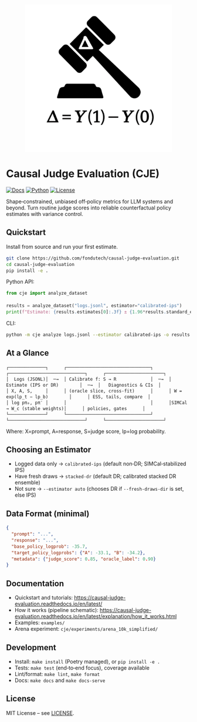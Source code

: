 <div align="center">
  <img src="docs/img/CJE_logo.svg" alt="CJE Logo" width="400">
</div>

# Causal Judge Evaluation (CJE)

[![Docs](https://readthedocs.org/projects/causal-judge-evaluation/badge/?version=latest)](https://causal-judge-evaluation.readthedocs.io/en/latest/)
[![Python](https://img.shields.io/badge/python-3.9%E2%80%933.12-blue)](https://www.python.org/downloads/)
[![License](https://img.shields.io/badge/license-MIT-green)](LICENSE)

Shape‑constrained, unbiased off‑policy metrics for LLM systems and beyond. Turn routine judge scores into reliable counterfactual policy estimates with variance control.

Quickstart
----------

Install from source and run your first estimate.

```bash
git clone https://github.com/fondutech/causal-judge-evaluation.git
cd causal-judge-evaluation
pip install -e .
```

Python API:

```python
from cje import analyze_dataset

results = analyze_dataset("logs.jsonl", estimator="calibrated-ips")
print(f"Estimate: {results.estimates[0]:.3f} ± {1.96*results.standard_errors[0]:.3f}")
```

CLI:

```bash
python -m cje analyze logs.jsonl --estimator calibrated-ips -o results.json
```

At a Glance
-----------

```
┌──────────────┐      ┌────────────────────────────────┐      ┌─────────────────────────────┐      ┌──────────────────────┐
│  Logs (JSONL)│  ─→  │ Calibrate f: S → R             │  ─→  │ Estimate (IPS or DR)        │  ─→  │   Diagnostics & CIs  │
│ X, A, S,     │      │ (oracle slice, cross‑fit)      │      │ W = exp(lp_t − lp_b)        │      │ ESS, tails, compare  │
│ log pπ₀, pπ′ │      │                                │      │SIMCal → W_c (stable weights)│      │ policies, gates      │
└──────────────┘      └────────────────────────────────┘      └─────────────────────────────┘      └──────────────────────┘
```

Where: X=prompt, A=response, S=judge score, lp=log probability.

Choosing an Estimator
---------------------

- Logged data only → `calibrated-ips` (default non‑DR; SIMCal‑stabilized IPS)
- Have fresh draws → `stacked-dr` (default DR; calibrated stacked DR ensemble)
- Not sure → `--estimator auto` (chooses DR if `--fresh-draws-dir` is set, else IPS)

Data Format (minimal)
---------------------

```json
{
  "prompt": "...",
  "response": "...",
  "base_policy_logprob": -35.7,
  "target_policy_logprobs": {"A": -33.1, "B": -34.2},
  "metadata": {"judge_score": 0.85, "oracle_label": 0.90}
}
```

Documentation
-------------

- Quickstart and tutorials: https://causal-judge-evaluation.readthedocs.io/en/latest/
- How it works (pipeline schematic): https://causal-judge-evaluation.readthedocs.io/en/latest/explanation/how_it_works.html
- Examples: `examples/`
- Arena experiment: `cje/experiments/arena_10k_simplified/`

Development
-----------

- Install: `make install` (Poetry managed), or `pip install -e .`
- Tests: `make test` (end‑to‑end focus), coverage available
- Lint/format: `make lint`, `make format`
- Docs: `make docs` and `make docs-serve`

License
-------

MIT License – see [LICENSE](LICENSE).
